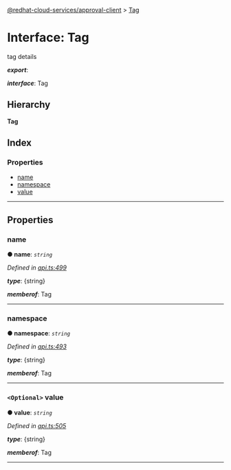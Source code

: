 [@redhat-cloud-services/approval-client](../README.md) > [Tag](../interfaces/tag.md)

# Interface: Tag

tag details

*__export__*: 

*__interface__*: Tag

## Hierarchy

**Tag**

## Index

### Properties

* [name](tag.md#name)
* [namespace](tag.md#namespace)
* [value](tag.md#value)

---

## Properties

<a id="name"></a>

###  name

**● name**: *`string`*

*Defined in [api.ts:499](https://github.com/karelhala/javascript-clients/blob/master/packages/approval/api.ts#L499)*

*__type__*: {string}

*__memberof__*: Tag

___
<a id="namespace"></a>

###  namespace

**● namespace**: *`string`*

*Defined in [api.ts:493](https://github.com/karelhala/javascript-clients/blob/master/packages/approval/api.ts#L493)*

*__type__*: {string}

*__memberof__*: Tag

___
<a id="value"></a>

### `<Optional>` value

**● value**: *`string`*

*Defined in [api.ts:505](https://github.com/karelhala/javascript-clients/blob/master/packages/approval/api.ts#L505)*

*__type__*: {string}

*__memberof__*: Tag

___

